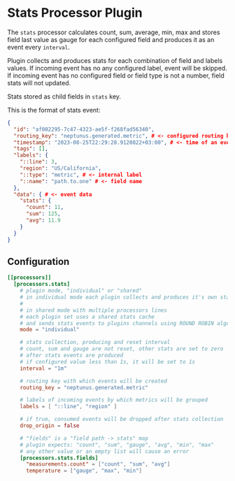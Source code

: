 # Stats Processor Plugin

The `stats` processor calculates count, sum, average, min, max and stores field last value as gauge for each configured field and produces it as an event every `interval`.

Plugin collects and produces stats for each combination of field and labels values. If incoming event has no any configured label, event will be skipped. If incoming event has no configured field or field type is not a number, field stats will not updated.

Stats stored as child fields in `stats` key.

This is the format of stats event:
```json
{
  "id": "af002295-7c47-4323-ae5f-f268fad56340",
  "routing_key": "neptunus.generated.metric", # <- configured routing key
  "timestamp": "2023-08-25T22:29:28.9120822+03:00", # <- time of an event creation
  "tags": [],
  "labels": {
    "::line": 3,
    "region": "US/California",
    "::type": "metric", # <- internal label
    "::name": "path.to.one" # <- field name
  },
  "data": { # <- event data
    "stats": { 
      "count": 11,
      "sum": 125,
      "avg": 11.9
    }
  }
}
```

## Configuration
```toml
[[processors]]
  [processors.stats]
    # plugin mode, "individual" or "shared"
    # in individual mode each plugin collects and produces it's own stats
    # 
    # in shared mode with multiple processors lines
    # each plugin set uses a shared stats cache
    # and sends stats events to plugins channels using ROUND ROBIN algorithm
    mode = "individual"

    # stats collection, producing and reset interval
    # count, sum and gauge are not reset, other stats are set to zero
    # after stats events are produced
    # if configured value less than 1s, it will be set to 1s 
    interval = "1m"

    # routing key with which events will be created
    routing_key = "neptunus.generated.metric"

    # labels of incoming events by which metrics will be grouped
    labels = [ "::line", "region" ]

    # if true, consumed events will be dropped after stats collection
    drop_origin = false

    # "fields" is a "field path -> stats" map
    # plugin expects: "count", "sum", "gauge", "avg", "min", "max"
    # any other value or an empty list will cause an error
    [processors.stats.fields]
      "measurements.count" = ["count", "sum", "avg"]
      temperature = ["gauge", "max", "min"]
```
